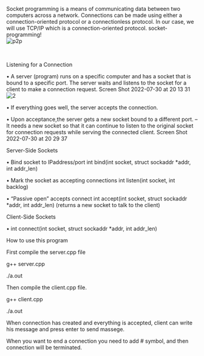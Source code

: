 Socket programming is a means of communicating data between two computers across a network. Connections can be made using either a connection-oriented protocol or a connectionless protocol. In our case, we will use TCP/IP which is a connection-oriented protocol.
socket-programming!<br>
![p2p](https://user-images.githubusercontent.com/92685845/182643608-14803cdb-29ae-4418-bab6-bce661b83c5b.png)




<br>

Listening for a Connection

• A server (program) runs on a specific computer and has a socket that is bound to a specific port. The server waits and listens to the socket for a client to make a connection request. Screen Shot 2022-07-30 at 20 13 31<br>
![2](https://user-images.githubusercontent.com/92685845/182643903-6d8a9db5-9b95-41d4-9527-f295177fb8ce.png)

• If everything goes well, the server accepts the connection.

• Upon acceptance,the server gets a new socket bound to a different port. – It needs a new socket so that it can continue to listen to the original socket for connection requests while serving the connected client. Screen Shot 2022-07-30 at 20 29 37

Server-Side Sockets

• Bind socket to IPaddress/port int bind(int socket, struct sockaddr *addr, int addr_len)

• Mark the socket as accepting connections int listen(int socket, int backlog)

• “Passive open” accepts connect int accept(int socket, struct sockaddr *addr, int addr_len) (returns a new socket to talk to the client)

Client-Side Sockets

• int connect(int socket, struct sockaddr *addr, int addr_len)

How to use this program

First compile the server.cpp file

g++ server.cpp

./a.out

Then compile the client.cpp file.

g++ client.cpp

./a.out

When connection has created and everything is accepted, client can write his message and press enter to send massege.

When you want to end a connection you need to add # symbol, and then connection will be terminated.
